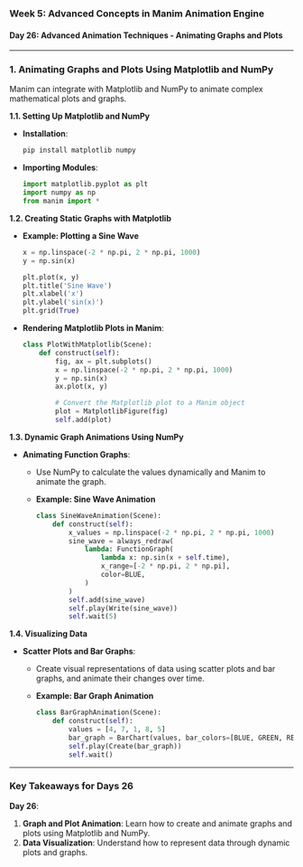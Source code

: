 ### Week 5: Advanced Concepts in Manim Animation Engine

#### Day 26: Advanced Animation Techniques - Animating Graphs and Plots

 
---

### **1. Animating Graphs and Plots Using Matplotlib and NumPy**

Manim can integrate with Matplotlib and NumPy to animate complex mathematical plots and graphs.

**1.1. Setting Up Matplotlib and NumPy**
- **Installation**:
  ```sh
  pip install matplotlib numpy
  ```
- **Importing Modules**:
  ```python
  import matplotlib.pyplot as plt
  import numpy as np
  from manim import *
  ```

**1.2. Creating Static Graphs with Matplotlib**
- **Example: Plotting a Sine Wave**
  ```python
  x = np.linspace(-2 * np.pi, 2 * np.pi, 1000)
  y = np.sin(x)

  plt.plot(x, y)
  plt.title('Sine Wave')
  plt.xlabel('x')
  plt.ylabel('sin(x)')
  plt.grid(True)
  ```

- **Rendering Matplotlib Plots in Manim**:
  ```python
  class PlotWithMatplotlib(Scene):
      def construct(self):
          fig, ax = plt.subplots()
          x = np.linspace(-2 * np.pi, 2 * np.pi, 1000)
          y = np.sin(x)
          ax.plot(x, y)

          # Convert the Matplotlib plot to a Manim object
          plot = MatplotlibFigure(fig)
          self.add(plot)
  ```

**1.3. Dynamic Graph Animations Using NumPy**
- **Animating Function Graphs**:
  - Use NumPy to calculate the values dynamically and Manim to animate the graph.

  - **Example: Sine Wave Animation**
    ```python
    class SineWaveAnimation(Scene):
        def construct(self):
            x_values = np.linspace(-2 * np.pi, 2 * np.pi, 1000)
            sine_wave = always_redraw(
                lambda: FunctionGraph(
                    lambda x: np.sin(x + self.time),
                    x_range=[-2 * np.pi, 2 * np.pi],
                    color=BLUE,
                )
            )
            self.add(sine_wave)
            self.play(Write(sine_wave))
            self.wait(5)
    ```

**1.4. Visualizing Data**
- **Scatter Plots and Bar Graphs**:
  - Create visual representations of data using scatter plots and bar graphs, and animate their changes over time.

  - **Example: Bar Graph Animation**
    ```python
    class BarGraphAnimation(Scene):
        def construct(self):
            values = [4, 7, 1, 8, 5]
            bar_graph = BarChart(values, bar_colors=[BLUE, GREEN, RED, YELLOW, PURPLE])
            self.play(Create(bar_graph))
            self.wait()
    ```

---
 
### **Key Takeaways for Days 26**

**Day 26**:
1. **Graph and Plot Animation**: Learn how to create and animate graphs and plots using Matplotlib and NumPy.
2. **Data Visualization**: Understand how to represent data through dynamic plots and graphs.

 
